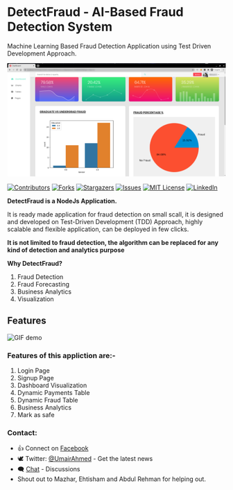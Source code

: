 # DetectFraud - AI-Based Fraud Detection System
Machine Learning Based Fraud Detection Application using Test Driven Development Approach.

<p align="center">
    <img alt="DetectFraud logo" title="DetectFraud Logo" src="DetectFraudLogo.png">
</p>

[![Contributors][contributors-shield]][contributors-url]
[![Forks][forks-shield]][forks-url]
[![Stargazers][stars-shield]][stars-url]
[![Issues][issues-shield]][issues-url]
[![MIT License][license-shield]][license-url]
[![LinkedIn][linkedin-shield]][linkedin-url]


**DetectFraud is a NodeJs Application.**

It is ready made application for fraud detection on small scall, it is designed and developed on Test-Driven Development (TDD) Approach, highly scalable and flexible application, can be deployed in few clicks.

**It is not limited to fraud detection, the algorithm can be replaced for any kind of detection and analytics purpose**

**Why DetectFraud?**

1. Fraud Detection
2. Fraud Forecasting
3. Business Analytics
4. Visualization

## Features

![GIF demo](https://github.com/u-ahmedofficial/DetectFraud/blob/master/DetectFraud.gif)

### Features of this appliction are:-

1. Login Page
2. Signup Page
3. Dashboard Visualization
4. Dynamic Payments Table
5. Dynamic Fraud Table
6. Business Analytics
7. Mark as safe

### Contact:

- 👍 Connect on [Facebook](https://www.facebook.com/u.ahmedofficial)
- 🕊 Twitter: [@UmairAhmed](https://twitter.com/u_ahmedofficial) - Get the latest news
- 🗨 [Chat](https://linkedin.com/in/umairahmedofficial) - Discussions
- Shout out to Mazhar, Ehtisham and Abdul Rehman for helping out.



[contributors-shield]: https://img.shields.io/github/contributors/u-ahmedofficial/DetectFraud.svg?style=flat-square
[contributors-url]: https://github.com/u-ahmedofficial/DetectFraud/graphs/contributors
[forks-shield]: https://img.shields.io/github/forks/u-ahmedofficial/DetectFraud.svg?style=flat-square
[forks-url]: https://github.com/u-ahmedofficial/DetectFraud/network/members
[stars-shield]: https://img.shields.io/github/stars/u-ahmedofficial/DetectFraud.svg?style=flat-square
[stars-url]: https://github.com/u-ahmedofficial/DetectFraud/stargazers
[issues-shield]: https://img.shields.io/github/issues/u-ahmedofficial/DetectFraud.svg?style=flat-square
[issues-url]: https://github.com/u-ahmedofficial/DetectFraud/issues
[license-shield]: https://img.shields.io/github/license/u-ahmedofficial/DetectFraud.svg?style=flat-square
[license-url]: https://github.com/u-ahmedofficial/DetectFraud/blob/master/LICENSE.txt
[linkedin-shield]: https://img.shields.io/badge/-LinkedIn-black.svg?style=flat-square&logo=linkedin&colorB=555
[linkedin-url]: https://www.linkedin.com/in/umairahmedofficial/

